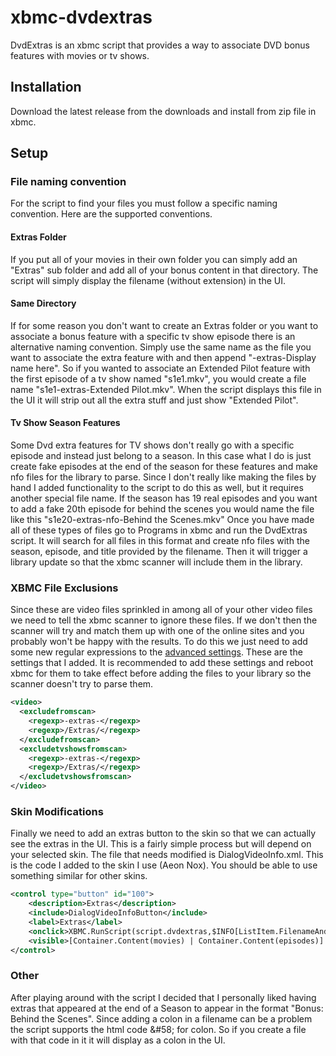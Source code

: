 xbmc-dvdextras
==============
DvdExtras is an xbmc script that provides a way to associate DVD bonus features with movies or tv shows.

Installation
--------------
Download the latest release from the downloads and install from zip file in xbmc.

Setup
--------------
### File naming convention
For the script to find your files you must follow a specific naming convention. Here are the supported conventions.

#### Extras Folder
If you put all of your movies in their own folder you can simply add an "Extras" sub folder and add all of
your bonus content in that directory.  The script will simply display the filename (without extension) in the UI. 

#### Same Directory
If for some reason you don't want to create an Extras folder or you want to associate a bonus feature with a specific tv show episode there is an alternative naming convention.
Simply use the same name as the file you want to associate the extra feature with and then append "-extras-Display name here".  So if you wanted to associate an Extended Pilot feature
with the first episode of a tv show named "s1e1.mkv", you would create a file name "s1e1-extras-Extended Pilot.mkv".  When the script displays this file in the UI it will strip out all the
extra stuff and just show "Extended Pilot".

#### Tv Show Season Features
Some Dvd extra features for TV shows don't really go with a specific episode and instead just belong to a season.  In this case what I do is just create fake episodes at the end of the
season for these features and make nfo files for the library to parse.  Since I don't really like making the files by hand I added functionality to the script to do this as well, but it requires 
another special file name.  If the season has 19 real episodes and you want to add a fake 20th episode for behind the scenes you would name the file like this "s1e20-extras-nfo-Behind the Scenes.mkv"
Once you have made all of these types of files go to Programs in xbmc and run the DvdExtras script.  It will search for all files in this format and create nfo files with the season, episode, and
title provided by the filename.  Then it will trigger a library update so that the xbmc scanner will include them in the library.


### XBMC File Exclusions
Since these are video files sprinkled in among all of your other video files we need to tell the xbmc scanner to ignore these files.  If we don't then the scanner will try and match
them up with one of the online sites and you probably won't be happy with the results.  To do this we just need to add some new regular expressions to the [advanced settings](http://wiki.xbmc.org/index.php?title=Advancedsettings.xml).
These are the settings that I added.  It is recommended to add these settings and reboot xbmc for them to take effect before adding the files to your library so the scanner doesn't try to parse them.
```xml
<video>
  <excludefromscan>
    <regexp>-extras-</regexp>
    <regexp>/Extras/</regexp>
  </excludefromscan>
  <excludetvshowsfromscan>
    <regexp>-extras-</regexp>
    <regexp>/Extras/</regexp>
  </excludetvshowsfromscan>
</video>
```


### Skin Modifications
Finally we need to add an extras button to the skin so that we can actually see the extras in the UI.  This is a fairly simple process but will depend on your selected skin. The
file that needs modified is DialogVideoInfo.xml.  This is the code I added to the skin I use (Aeon Nox).  You should be able to use something similar for other skins.
```xml
<control type="button" id="100">
    <description>Extras</description>
    <include>DialogVideoInfoButton</include>
    <label>Extras</label>
    <onclick>XBMC.RunScript(script.dvdextras,$INFO[ListItem.FilenameAndPath])</onclick>
    <visible>[Container.Content(movies) | Container.Content(episodes)] + System.HasAddon(script.dvdextras)</visible>
</control>
```                                             

### Other
After playing around with the script I decided that I personally liked having extras that appeared at the end of a Season to appear in the format "Bonus: Behind the Scenes". Since
adding a colon in a filename can be a problem the script supports the html code &amp;#58; for colon.  So if you create a file with that code in it it will display as a colon in the UI.